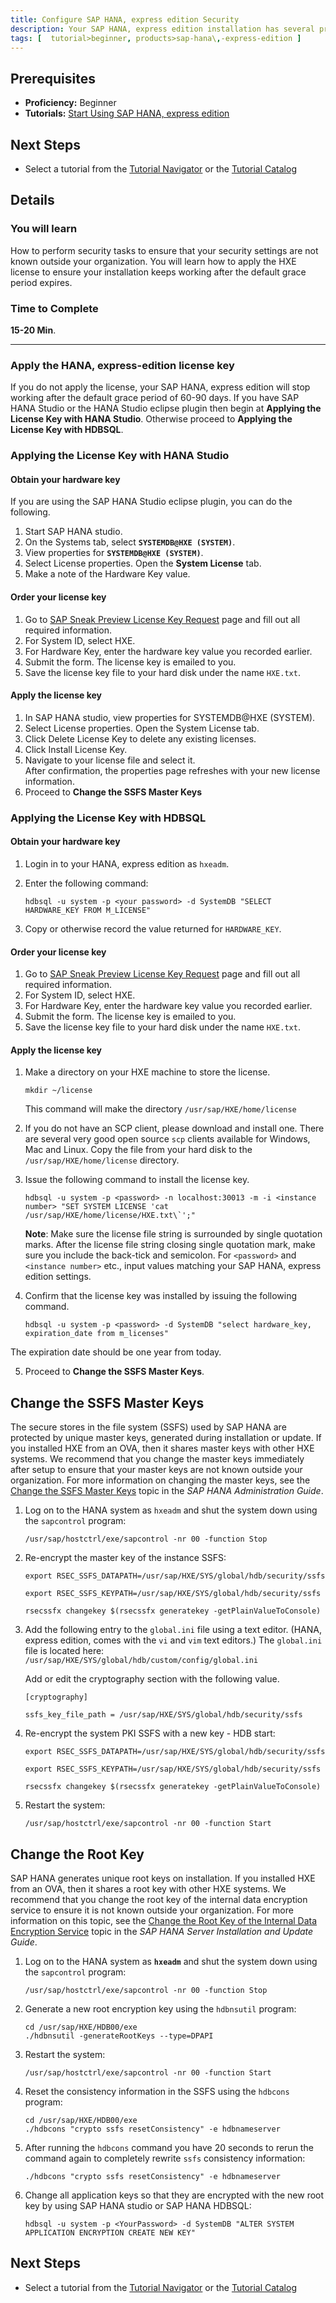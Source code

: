 ```yaml
---
title: Configure SAP HANA, express edition Security
description: Your SAP HANA, express edition installation has several preconfigured security settings. Before using SAP HANA, express edition, complete these security tasks.
tags: [  tutorial>beginner, products>sap-hana\,-express-edition ]
---
```

## Prerequisites  
 - **Proficiency:** Beginner
 - **Tutorials:** [Start Using SAP HANA, express edition](http://go.sap.com/developer/tutorials/hxe-ua-getting-started-vm.html)

## Next Steps
 - Select a tutorial from the [Tutorial Navigator](http://go.sap.com/developer/tutorial-navigator.html) or the [Tutorial Catalog](http://go.sap.com/developer/tutorials.html)

## Details
### You will learn  
How to perform security tasks to ensure that your security settings are not known outside your organization. You will learn how to apply the HXE license to ensure your installation keeps working after the default grace period expires.

### Time to Complete
**15-20 Min**.

---

### Apply the HANA, express-edition license key
If you do not apply the license, your SAP HANA, express edition will stop working after the default grace period of 60-90 days. If you have SAP HANA Studio or the HANA Studio eclipse plugin then begin at **Applying the License Key with HANA Studio**. Otherwise proceed to **Applying the License Key with HDBSQL**.

### Applying the License Key with HANA Studio

#### Obtain your hardware key
If you are using the SAP HANA Studio eclipse plugin, you can do the following.

1. Start SAP HANA studio.
2.	On the Systems tab, select **`SYSTEMDB@HXE (SYSTEM)`**.
3.	View properties for **`SYSTEMDB@HXE (SYSTEM)`**.
4.	Select License properties. Open the **System License** tab.
5.	Make a note of the Hardware Key value.

#### Order your license key

1. Go to [SAP Sneak Preview License Key Request](http://sap.com/minisap) page and fill out all required information.
2.	For System ID, select HXE.
3.	For Hardware Key, enter the hardware key value you recorded earlier.
4.	Submit the form. The license key is emailed to you.
5.  Save the license key file to your hard disk under the name `HXE.txt`.

#### Apply the license key

1.	In SAP HANA studio, view properties for SYSTEMDB@HXE (SYSTEM).
2.	Select License properties. Open the System License tab.
3.	Click Delete License Key to delete any existing licenses.
4.	Click Install License Key.
5.	Navigate to your license file and select it.  
After confirmation, the properties page refreshes with your new license information.
6. Proceed to **Change the SSFS Master Keys**

### Applying the License Key with HDBSQL

#### Obtain your hardware key
1. Login in to your HANA, express edition as `hxeadm`.
2.	Enter the following command:

    ```
    hdbsql -u system -p <your password> -d SystemDB "SELECT HARDWARE_KEY FROM M_LICENSE"
    ```

3.	Copy or otherwise record the value returned for `HARDWARE_KEY`.

#### Order your license key
1. Go to [SAP Sneak Preview License Key Request](http://sap.com/minisap) page and fill out all required information.
2.	For System ID, select HXE.
3.	For Hardware Key, enter the hardware key value you recorded earlier.
4.	Submit the form. The license key is emailed to you.
5.  Save the license key file to your hard disk under the name `HXE.txt`.

#### Apply the license key

1.	Make a directory on your HXE machine to store the license.

    ```
    mkdir ~/license
    ```

    This command will make the directory `/usr/sap/HXE/home/license`

2. If you do not have an SCP client, please download and install one. There are several very good open source `scp` clients available for Windows, Mac and Linux. Copy the file from your hard disk to the `/usr/sap/HXE/home/license` directory.

3. Issue the following command to install the license key.

    ```
    hdbsql -u system -p <password> -n localhost:30013 -m -i <instance number> "SET SYSTEM LICENSE 'cat /usr/sap/HXE/home/license/HXE.txt\`';"
    ```

    **Note**: Make sure the license file string is surrounded by single quotation marks. After the license file string closing single quotation mark, make sure you include the back-tick and semicolon. For `<password>` and `<instance number>` etc., input values matching your SAP HANA, express edition settings.

4.	Confirm that the license key was installed by issuing the following command.

    ```
    hdbsql -u system -p <password> -d SystemDB "select hardware_key, expiration_date from m_licenses"
    ```

 The expiration date should be one year from today.

5. Proceed to **Change the SSFS Master Keys**.


## Change the SSFS Master Keys
The secure stores in the file system (SSFS) used by SAP HANA are protected by unique master keys, generated during installation or update. If you installed HXE from an OVA, then it shares master keys with other HXE systems. We recommend that you change the master keys immediately after setup to ensure that your master keys are not known outside your organization. For more information on changing the master keys, see the [Change the SSFS Master Keys](https://help.sap.com/saphelp_hanaplatform/helpdata/en/58/1593c48739431caaccc3d2ef55c23f/frameset.htm) topic in the *SAP HANA Administration Guide*.

1. Log on to the HANA system as `hxeadm` and shut the system down using the `sapcontrol` program:

    ```
    /usr/sap/hostctrl/exe/sapcontrol -nr 00 -function Stop
    ```

2. Re-encrypt the master key of the instance SSFS:  

    ```
    export RSEC_SSFS_DATAPATH=/usr/sap/HXE/SYS/global/hdb/security/ssfs
    ```

    ```
    export RSEC_SSFS_KEYPATH=/usr/sap/HXE/SYS/global/hdb/security/ssfs
    ```

    ```
    rsecssfx changekey $(rsecssfx generatekey -getPlainValueToConsole)
    ```

3. Add the following entry to the `global.ini` file using a text editor. (HANA, express edition, comes with the `vi` and `vim` text editors.) The `global.ini` file is located here:    `/usr/sap/HXE/SYS/global/hdb/custom/config/global.ini`

    Add or edit the cryptography section with the following value.

    `[cryptography]`

    ```
    ssfs_key_file_path = /usr/sap/HXE/SYS/global/hdb/security/ssfs
    ```

4. Re-encrypt the system PKI SSFS with a new key - HDB start:  

    ```
    export RSEC_SSFS_DATAPATH=/usr/sap/HXE/SYS/global/hdb/security/ssfs
    ```

    ```
    export RSEC_SSFS_KEYPATH=/usr/sap/HXE/SYS/global/hdb/security/ssfs
    ```

    ```
    rsecssfx changekey $(rsecssfx generatekey -getPlainValueToConsole)
    ```

5.	Restart the system:  

    ```
    /usr/sap/hostctrl/exe/sapcontrol -nr 00 -function Start
    ```


## Change the Root Key
SAP HANA generates unique root keys on installation. If you installed HXE from an OVA, then it shares a root key with other HXE systems. We recommend that you change the root key of the internal data encryption service to ensure it is not known outside your organization. For more information on this topic, see the [Change the Root Key of the Internal Data Encryption Service](https://help.sap.com/saphelp_hanaplatform/helpdata/en/8f/bb69c47c224b3292ba078684f176e3/frameset.htm) topic in the *SAP HANA Server Installation and Update Guide*.

1. Log on to the HANA system as **`hxeadm`** and shut the system down using the `sapcontrol` program:  

    ```
    /usr/sap/hostctrl/exe/sapcontrol -nr 00 -function Stop
    ```

2. Generate a new root encryption key using the `hdbnsutil` program:  

    ```
    cd /usr/sap/HXE/HDB00/exe
    ./hdbnsutil -generateRootKeys --type=DPAPI
    ```

3. Restart the system:  

    `/usr/sap/hostctrl/exe/sapcontrol -nr 00 -function Start`

4. Reset the consistency information in the SSFS using the `hdbcons` program:  

    ```
    cd /usr/sap/HXE/HDB00/exe
    ./hdbcons "crypto ssfs resetConsistency" -e hdbnameserver
    ```

5. After running the `hdbcons` command you have 20 seconds to rerun the command again to completely rewrite `ssfs` consistency information:  

    ```
    ./hdbcons "crypto ssfs resetConsistency" -e hdbnameserver
    ```

6. Change all application keys so that they are encrypted with the new root key by using SAP HANA studio or SAP HANA HDBSQL:  

    ```
    hdbsql -u system -p <YourPassword> -d SystemDB "ALTER SYSTEM APPLICATION ENCRYPTION CREATE NEW KEY"
    ```


## Next Steps
 - Select a tutorial from the [Tutorial Navigator](http://go.sap.com/developer/tutorial-navigator.html) or the [Tutorial Catalog](http://go.sap.com/developer/tutorials.html)
